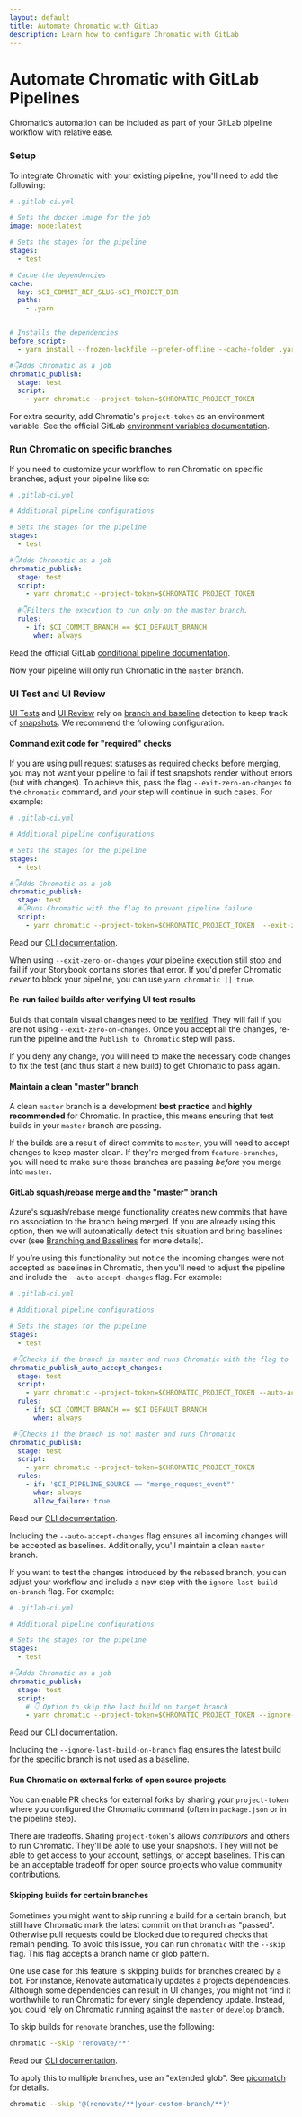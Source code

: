 ```yaml
---
layout: default
title: Automate Chromatic with GitLab
description: Learn how to configure Chromatic with GitLab 
---
```


# Automate Chromatic with GitLab Pipelines

Chromatic’s automation can be included as part of your GitLab pipeline workflow with relative ease.

### Setup

To integrate Chromatic with your existing pipeline, you'll need to add the following:

```yml
# .gitlab-ci.yml

# Sets the docker image for the job
image: node:latest

# Sets the stages for the pipeline
stages:
  - test

# Cache the dependencies
cache:
  key: $CI_COMMIT_REF_SLUG-$CI_PROJECT_DIR
  paths:
    - .yarn


# Installs the dependencies
before_script:
  - yarn install --frozen-lockfile --prefer-offline --cache-folder .yarn

#👇Adds Chromatic as a job
chromatic_publish:
  stage: test
  script:
    - yarn chromatic --project-token=$CHROMATIC_PROJECT_TOKEN
```

<div class="aside">
For extra security, add Chromatic's <code>project-token</code> as an environment variable. See the official GitLab <a href="https://docs.gitlab.com/ce/ci/variables/README.html#predefined-variables-environment-variables">environment variables documentation</a>.
</div>

### Run Chromatic on specific branches

If you need to customize your workflow to run Chromatic on specific branches, adjust your pipeline like so:

```yml
# .gitlab-ci.yml

# Additional pipeline configurations

# Sets the stages for the pipeline
stages:
  - test

#👇Adds Chromatic as a job
chromatic_publish:
  stage: test
  script:
    - yarn chromatic --project-token=$CHROMATIC_PROJECT_TOKEN
    
  #👇Filters the execution to run only on the master branch.
  rules:
    - if: $CI_COMMIT_BRANCH == $CI_DEFAULT_BRANCH
      when: always
```

<div class="aside">
Read the official GitLab <a href="https://docs.gitlab.com/ee/ci/yaml/#rules">conditional pipeline documentation</a>.
</div>

Now your pipeline will only run Chromatic in the `master` branch.

### UI Test and UI Review

[UI Tests](test) and [UI Review](review) rely on [branch and baseline](branching-and-baselines) detection to keep track of [snapshots](snapshots). We recommend the following configuration.

#### Command exit code for "required" checks

If you are using pull request statuses as required checks before merging, you may not want your pipeline to fail if test snapshots render without errors (but with changes). To achieve this, pass the flag `--exit-zero-on-changes` to the `chromatic` command, and your step will continue in such cases. For example:

```yml
# .gitlab-ci.yml

# Additional pipeline configurations

# Sets the stages for the pipeline
stages:
  - test

#👇Adds Chromatic as a job
chromatic_publish:
  stage: test
  #👇Runs Chromatic with the flag to prevent pipeline failure 
  script:
    - yarn chromatic --project-token=$CHROMATIC_PROJECT_TOKEN  --exit-zero-on-changes
```

<div class="aside">
Read our <a href="/docs/cli#chromatic-options"> CLI documentation</a>.
</div>

When using `--exit-zero-on-changes` your pipeline execution still stop and fail if your Storybook contains stories that error. If you'd prefer Chromatic _never_ to block your pipeline, you can use `yarn chromatic || true`.

#### Re-run failed builds after verifying UI test results

Builds that contain visual changes need to be [verified](test#verify-ui-changes). They will fail if you are not using `--exit-zero-on-changes`. Once you accept all the changes, re-run the pipeline and the `Publish to Chromatic` step will pass.

If you deny any change, you will need to make the necessary code changes to fix the test (and thus start a new build) to get Chromatic to pass again.

#### Maintain a clean "master" branch

A clean `master` branch is a development **best practice** and **highly recommended** for Chromatic. In practice, this means ensuring that test builds in your `master` branch are passing.

If the builds are a result of direct commits to `master`, you will need to accept changes to keep master clean. If they're merged from `feature-branches`, you will need to make sure those branches are passing _before_ you merge into `master`.


#### GitLab squash/rebase merge and the "master" branch

Azure's squash/rebase merge functionality creates new commits that have no association to the branch being merged. If you are already using this option, then we will automatically detect this situation and bring baselines over (see [Branching and Baselines](branching-and-baselines#squash-and-rebase-merging) for more details).

If you’re using this functionality but notice the incoming changes were not accepted as baselines in Chromatic, then you'll need to adjust the pipeline and include the `--auto-accept-changes` flag. For example:

```yml
# .gitlab-ci.yml

# Additional pipeline configurations

# Sets the stages for the pipeline
stages:
  - test

 #👇Checks if the branch is master and runs Chromatic with the flag to accept all changes.
chromatic_publish_auto_accept_changes:
  stage: test
  script:
    - yarn chromatic --project-token=$CHROMATIC_PROJECT_TOKEN --auto-accept-changes
  rules:
    - if: $CI_COMMIT_BRANCH == $CI_DEFAULT_BRANCH
      when: always

 #👇Checks if the branch is not master and runs Chromatic
chromatic_publish:
  stage: test
  script:
    - yarn chromatic --project-token=$CHROMATIC_PROJECT_TOKEN
  rules: 
    - if: '$CI_PIPELINE_SOURCE == "merge_request_event"'
      when: always
      allow_failure: true
```

<div class="aside">
Read our <a href="/docs/cli#chromatic-options"> CLI documentation</a>.
</div>

Including the `--auto-accept-changes` flag ensures all incoming changes will be accepted as baselines. Additionally, you'll maintain a clean `master` branch.

If you want to test the changes introduced by the rebased branch, you can adjust your workflow and include a new step with the `ignore-last-build-on-branch` flag. For example:

```yml
# .gitlab-ci.yml

# Additional pipeline configurations

# Sets the stages for the pipeline
stages:
  - test

#👇Adds Chromatic as a job
chromatic_publish:
  stage: test
  script:
    # 👇 Option to skip the last build on target branch
    - yarn chromatic --project-token=$CHROMATIC_PROJECT_TOKEN --ignore-last-build-on-branch=my-branch

```

<div class="aside">
Read our <a href="/docs/cli#chromatic-options"> CLI documentation</a>.
</div>

Including the `--ignore-last-build-on-branch` flag ensures the latest build for the specific branch is not used as a baseline.

#### Run Chromatic on external forks of open source projects

You can enable PR checks for external forks by sharing your `project-token` where you configured the Chromatic command (often in `package.json` or in the pipeline step).

There are tradeoffs. Sharing `project-token`'s allows _contributors_ and others to run Chromatic. They'll be able to use your snapshots. They will not be able to get access to your account, settings, or accept baselines. This can be an acceptable tradeoff for open source projects who value community contributions.

#### Skipping builds for certain branches

Sometimes you might want to skip running a build for a certain branch, but still have Chromatic mark the latest commit on that branch as "passed". Otherwise pull requests could be blocked due to required checks that remain pending. To avoid this issue, you can run `chromatic` with the `--skip` flag. This flag accepts a branch name or glob pattern.

One use case for this feature is skipping builds for branches created by a bot. For instance, Renovate automatically updates a projects dependencies. Although some dependencies can result in UI changes, you might not find it worthwhile to run Chromatic for every single dependency update. Instead, you could rely on Chromatic running against the `master` or `develop` branch.

To skip builds for `renovate` branches, use the following:

```bash
chromatic --skip 'renovate/**'
```

<div class="aside">
Read our <a href="/docs/cli#chromatic-options"> CLI documentation</a>.
</div>

To apply this to multiple branches, use an "extended glob". See [picomatch] for details.

```bash
chromatic --skip '@(renovate/**|your-custom-branch/**)'
```

[picomatch]: https://www.npmjs.com/package/picomatch#globbing-features